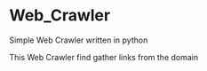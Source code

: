 # Web_Crawler

Simple Web Crawler written in python

This Web Crawler find gather links from the domain
